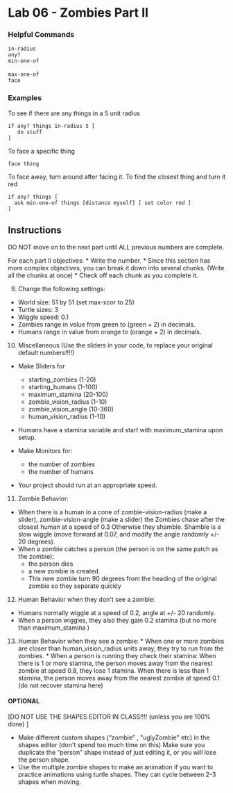 # Lab 06 - Zombies Part II

### Helpful Commands
`in-radius` <br/>
`any?` <br/>
`min-one-of` <br/>   
`max-one-of` <br/>
`face` <br/>

### Examples
To see if there are any things in a 5 unit radius
```
if any? things in-radius 5 [
   do stuff
]
```

To face a specific thing
```
face thing
```

To face away, turn around after facing it. To find the closest thing and turn it red
```
if any? things [  
  ask min-one-of things [distance myself] [ set color red ]
]
```

## Instructions
DO NOT move on to the next part until ALL previous numbers are complete.

For each part II objectives:
    * Write the number.
    * Since this section has more complex objectives, you can break it down into several chunks. (Write all the chunks at once)
    * Check off each chunk as you complete it.


9. Change the following settings:
* World size: 51 by 51 (set max-xcor to 25)
* Turtle sizes: 3
* Wiggle speed: 0.1
* Zombies range in value from green to (green + 2) in decimals.
* Humans range in value from orange to (orange + 2) in decimals.

10. Miscellaneous (Use the sliders in your code, to replace your original default numbers!!!!)
* Make Sliders for
    - starting_zombies (1-20)
    - starting_humans (1-100)
    - maximum_stamina (20-100)
    - zombie_vision_radius (1-10)
    - zombie_vision_angle (10-360)
    - human_vision_radius (1-10)
* Humans have a stamina variable and start with maximum_stamina upon setup.

* Make Monitors for:
    - the number of zombies
    - the number of humans

* Your project should run at an appropriate speed.

11. Zombie Behavior:
* When there is a human in a cone of zombie-vision-radius (make a slider), zombie-vision-angle (make a slider) the Zombies chase after the closest human at a speed of 0.3 Otherwise they shamble. Shamble is a slow wiggle (move forward at 0.07, and modify the angle randomly +/- 20 degrees).
* When a zombie catches a person (the person is on the same patch as the zombie):
    - the person dies
    - a new zombie is created.
    - This new zombie turn 90 degrees from the heading of the original zombie so they separate quickly

12. Human Behavior when they don't see a zombie:
  * Humans normally wiggle at a speed of 0.2, angle at +/- 20 randomly.
  * When a person wiggles, they also they gain 0.2 stamina (but no more than maximum_stamina )
13.  Human Behavior when they see a zombie:
    * When one or more zombies are closer than human_vision_radius units away, they try to run from the zombies.
    * When a person is running they check their stamina:
        When there is 1 or more stamina, the person moves away from the nearest zombie at speed 0.8, they lose 1 stamina.
        When there is less than 1 stamina, the person moves away from the nearest zombie at speed 0.1 (do not recover stamina here)

#### OPTIONAL
[DO NOT USE THE SHAPES EDITOR IN CLASS!!!! (unless you are 100% done) ]
*  Make different custom shapes (“zombie” , "uglyZombie" etc) in the shapes editor (don't spend too much time on this) Make sure you duplicate the “person” shape instead of just editing it, or you will lose the person shape.
* Use the multiple zombie shapes to make an animation if you want to practice animations using turtle shapes. They can cycle between 2-3 shapes when moving.
